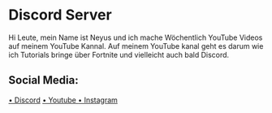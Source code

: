 # Discord Server

Hi Leute, mein Name ist Neyus und ich mache Wöchentlich YouTube Videos auf meinem YouTube Kannal. 
Auf meinem YouTube kanal geht es darum wie ich Tutorials bringe über Fortnite und vielleicht auch bald Discord.

## Social Media:

<a href="https://discord.gg/4knfD5Cec7">• Discord</a>
<a href="https://www.youtube.com/channel/UCOJ9prU_OieXESfx8mZhEDw">• Youtube
</a>
<a href="https://www.instagram.com/neyus_yt/">• Instagram</a>